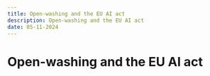 ```yaml
--- 
title: Open-washing and the EU AI act
description: Open-washing and the EU AI act
date: 05-11-2024
---
```

# Open-washing and the EU AI act